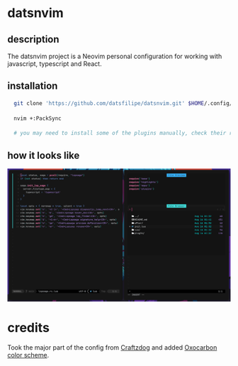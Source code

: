 # datsnvim

## description

The datsnvim project is a Neovim personal configuration for working with javascript, typescript and React.

## installation

```bash
  git clone 'https://github.com/datsfilipe/datsnvim.git' $HOME/.config/nvim

  nvim +:PackSync

  # you may need to install some of the plugins manually, check their repository for more info
```

## how it looks like

![](assets/vimlooks.png)

# credits

Took the major part of the config from [Craftzdog](https://github.com/craftzdog/dotfiles-public) and added [Oxocarbon color scheme](https://github.com/shaunsingh/oxocarbon.nvim).
